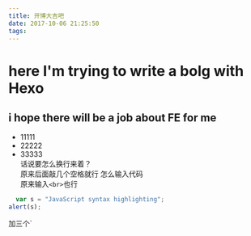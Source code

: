 ```yaml
---
title: 开博大吉吧
date: 2017-10-06 21:25:50
tags:
---
```

# here I'm trying to write a bolg with Hexo
## i hope there will be a job about FE for me
- 11111
- 22222
- 33333    
  话说要怎么换行来着？    
  原来后面敲几个空格就行
  怎么输入代码<br> 原来输入`<br>`也行<br>
```javascript
  var s = "JavaScript syntax highlighting";
alert(s);
```
  加三个`

  